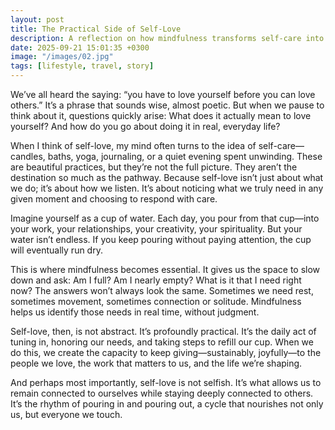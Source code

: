```yaml
---
layout: post
title: The Practical Side of Self-Love
description: A reflection on how mindfulness transforms self-care into a pathway for self-connection.
date: 2025-09-21 15:01:35 +0300
image: "/images/02.jpg"
tags: [lifestyle, travel, story]
---
```


We’ve all heard the saying: “you have to love yourself before you can love others.” It’s a phrase that sounds wise, almost poetic. But when we pause to think about it, questions quickly arise: What does it actually mean to love yourself? And how do you go about doing it in real, everyday life?

When I think of self-love, my mind often turns to the idea of self-care—candles, baths, yoga, journaling, or a quiet evening spent unwinding. These are beautiful practices, but they’re not the full picture. They aren’t the destination so much as the pathway. Because self-love isn’t just about what we do; it’s about how we listen. It’s about noticing what we truly need in any given moment and choosing to respond with care.

Imagine yourself as a cup of water. Each day, you pour from that cup—into your work, your relationships, your creativity, your spirituality. But your water isn’t endless. If you keep pouring without paying attention, the cup will eventually run dry.

This is where mindfulness becomes essential. It gives us the space to slow down and ask: Am I full? Am I nearly empty? What is it that I need right now? The answers won’t always look the same. Sometimes we need rest, sometimes movement, sometimes connection or solitude. Mindfulness helps us identify those needs in real time, without judgment.

Self-love, then, is not abstract. It’s profoundly practical. It’s the daily act of tuning in, honoring our needs, and taking steps to refill our cup. When we do this, we create the capacity to keep giving—sustainably, joyfully—to the people we love, the work that matters to us, and the life we’re shaping.

And perhaps most importantly, self-love is not selfish. It’s what allows us to remain connected to ourselves while staying deeply connected to others. It’s the rhythm of pouring in and pouring out, a cycle that nourishes not only us, but everyone we touch.
